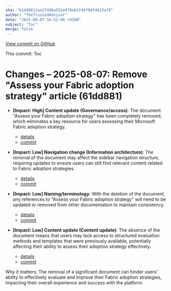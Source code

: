 ```yaml
---
sha: "61dd8812ae374d6a552e878eb3f46f0dfd623af8"
author: "TheTrustedAdvisor"
date: "2025-08-07 16:52:06 +0100"
subject: "Toc"
merge: false
---
```


[View commit on GitHub](https://github.com/TheTrustedAdvisor/FabricAdoptionFramework/commit/61dd8812ae374d6a552e878eb3f46f0dfd623af8)

This commit: Toc

# Changes – 2025-08-07: Remove "Assess your Fabric adoption strategy" article (61dd881)

- **[Impact: High] Content update (Governance/access)**: The document "Assess your Fabric adoption strategy" has been completely removed, which eliminates a key resource for users assessing their Microsoft Fabric adoption strategy. 
   - [details](/docs/about/changes/2025-08-07-assess-your-fabric-adoption-strategy) 
   - [commit](https://github.com/TheTrustedAdvisor/FabricAdoptionFramework/commit/61dd8812ae374d6a552e878eb3f46f0dfd623af8)

- **[Impact: Low] Navigation change (Information architecture)**: The removal of the document may affect the sidebar navigation structure, requiring updates to ensure users can still find relevant content related to Fabric adoption strategies. 
   - [details](/docs/about/changes/2025-08-07-assess-your-fabric-adoption-strategy) 
   - [commit](https://github.com/TheTrustedAdvisor/FabricAdoptionFramework/commit/61dd8812ae374d6a552e878eb3f46f0dfd623af8)

- **[Impact: Low] Naming/terminology**: With the deletion of the document, any references to "Assess your Fabric adoption strategy" will need to be updated or removed from other documentation to maintain consistency. 
   - [details](/docs/about/changes/2025-08-07-assess-your-fabric-adoption-strategy) 
   - [commit](https://github.com/TheTrustedAdvisor/FabricAdoptionFramework/commit/61dd8812ae374d6a552e878eb3f46f0dfd623af8)

- **[Impact: Low] Content update (Content update)**: The absence of the document means that users may lack access to structured evaluation methods and templates that were previously available, potentially affecting their ability to assess their adoption strategy effectively. 
   - [details](/docs/about/changes/2025-08-07-assess-your-fabric-adoption-strategy) 
   - [commit](https://github.com/TheTrustedAdvisor/FabricAdoptionFramework/commit/61dd8812ae374d6a552e878eb3f46f0dfd623af8)

Why it matters: The removal of a significant document can hinder users' ability to effectively evaluate and improve their Fabric adoption strategies, impacting their overall experience and success with the platform.
